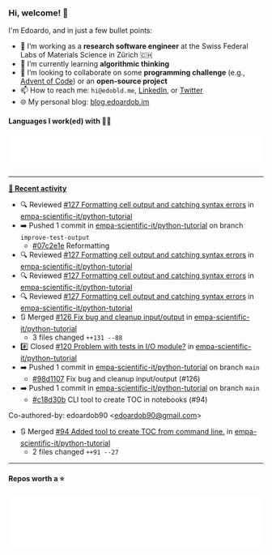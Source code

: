 ### Hi, welcome! 👋 

I'm Edoardo, and in just a few bullet points:

- 🔭 I’m working as a **research software engineer** at the Swiss Federal Labs of Materials Science in Zürich 🇨🇭
- 🌱 I’m currently learning **algorithmic thinking**
- 👯 I’m looking to collaborate on some **programming challenge** (e.g., [Advent of Code](https://github.com/edoardob90/aoc2022)) or an **open-source project**
- 📫 How to reach me: `hi@edobld.me`, [LinkedIn](https://linkedin.com/in/edobld), or [Twitter](https://twitter.com/edobld)
- 🌐 My personal blog: [blog.edoardob.im](https://blog.edoardob.im)

#### Languages I work(ed) with 👨‍💻

<img src="https://github.com/edoardob90/edoardob90/blob/main/.cache/languages.svg">

---

**[📰 Recent activity](https://github.com/edoardob90)**
* 🔍 Reviewed [#127 Formatting cell output and catching syntax errors](https://github.com/empa-scientific-it/python-tutorial/pull/127) in [empa-scientific-it/python-tutorial](https://github.com/empa-scientific-it/python-tutorial)
* ➡️ Pushed 1 commit in [empa-scientific-it/python-tutorial](https://github.com/empa-scientific-it/python-tutorial) on branch `improve-test-output`
  * [#07c2e1e](https://github.com/empa-scientific-it/python-tutorial/commit/07c2e1e) Reformatting
* 🔍 Reviewed [#127 Formatting cell output and catching syntax errors](https://github.com/empa-scientific-it/python-tutorial/pull/127) in [empa-scientific-it/python-tutorial](https://github.com/empa-scientific-it/python-tutorial)
* 🔍 Reviewed [#127 Formatting cell output and catching syntax errors](https://github.com/empa-scientific-it/python-tutorial/pull/127) in [empa-scientific-it/python-tutorial](https://github.com/empa-scientific-it/python-tutorial)
* 🔍 Reviewed [#127 Formatting cell output and catching syntax errors](https://github.com/empa-scientific-it/python-tutorial/pull/127) in [empa-scientific-it/python-tutorial](https://github.com/empa-scientific-it/python-tutorial)
* 🔃 Merged [#126 Fix bug and cleanup input/output](https://github.com/empa-scientific-it/python-tutorial/pull/126) in [empa-scientific-it/python-tutorial](https://github.com/empa-scientific-it/python-tutorial)
  * 3 files changed `++131 --88`
* #️⃣ Closed [#120 Problem with tests in I/O module?](https://github.com/empa-scientific-it/python-tutorial/issues/120) in [empa-scientific-it/python-tutorial](https://github.com/empa-scientific-it/python-tutorial)
* ➡️ Pushed 1 commit in [empa-scientific-it/python-tutorial](https://github.com/empa-scientific-it/python-tutorial) on branch `main`
  * [#98d1107](https://github.com/empa-scientific-it/python-tutorial/commit/98d1107) Fix bug and cleanup input/output (#126)
* ➡️ Pushed 1 commit in [empa-scientific-it/python-tutorial](https://github.com/empa-scientific-it/python-tutorial) on branch `main`
  * [#c18d30b](https://github.com/empa-scientific-it/python-tutorial/commit/c18d30b) CLI tool to create TOC in notebooks (#94)

Co-authored-by: edoardob90 &lt;edoardob90@gmail.com&gt;
* 🔃 Merged [#94 Added tool to create TOC from command line.](https://github.com/empa-scientific-it/python-tutorial/pull/94) in [empa-scientific-it/python-tutorial](https://github.com/empa-scientific-it/python-tutorial)
  * 2 files changed `++91 --27`


---

#### Repos worth a ⭐

<img src="https://github.com/edoardob90/edoardob90/blob/main/.cache/stars.svg">

<!--
- ⚡ Fun fact: ...
- 🤔 I’m looking for help with ...
- 💬 Ask me about ...
-->
